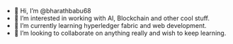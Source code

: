 - 👋 Hi, I’m @bharathbabu68
- 👀 I’m interested in working with AI, Blockchain and other cool stuff. 
- 🌱 I’m currently learning hyperledger fabric and web development. 
- 💞️ I’m looking to collaborate on anything really and wish to keep learning. 

<!---
bharathbabu68/bharathbabu68 is a ✨ special ✨ repository because its `README.md` (this file) appears on your GitHub profile.
You can click the Preview link to take a look at your changes.
--->
